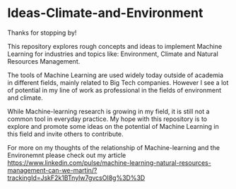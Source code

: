 # Ideas-Climate-and-Environment

Thanks for stopping by!

This repository explores rough concepts and ideas to implement Machine Learning for industries and topics like: Environment, Climate and Natural Resources Management.

The tools of Machine Learning are used widely today outside of academia in different fields, mainly related to Big Tech companies. However I see a lot of potential in my line of work as professional in the fields of environment and climate. 

While Machine-learning research is growing in my field, it is still not a common tool in everyday practice. My hope with this repository is to explore and promote some ideas on the potential of Machine Learning in this field and invite others to contribute. 

For more on my thoughts of the relationship of Machine-learning and the Environemnt please check out my article https://www.linkedin.com/pulse/machine-learning-natural-resources-management-can-we-martin/?trackingId=JskF2k1BTnylw7gvcsOI8g%3D%3D


